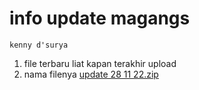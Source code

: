 # info update magangs
~~~
kenny d'surya
~~~
1. file terbaru liat kapan terakhir upload
2. nama filenya [update 28 11 22.zip](https://github.com/kennysuryo/magangs/blob/main/update%20281122.zip)
